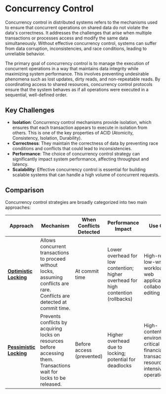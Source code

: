 # Concurrency Control



Concurrency control in distributed systems refers to the mechanisms used to ensure that concurrent operations on shared data do not violate the data's correctness. It addresses the challenges that arise when multiple transactions or processes access and modify the same data simultaneously. Without effective concurrency control, systems can suffer from data corruption, inconsistencies, and race conditions, leading to unreliable behavior.

The primary goal of concurrency control is to manage the execution of concurrent operations in a way that maintains data integrity while maximizing system performance. This involves preventing undesirable phenomena such as lost updates, dirty reads, and non-repeatable reads. By coordinating access to shared resources, concurrency control protocols ensure that the system behaves as if all operations were executed in a sequential, well-defined order.

## Key Challenges

- **Isolation**: Concurrency control mechanisms provide isolation, which ensures that each transaction appears to execute in isolation from others. This is one of the key properties of ACID (Atomicity, Consistency, Isolation, Durability).
- **Correctness**: They maintain the correctness of data by preventing race conditions and conflicts that could lead to inconsistencies.
- **Performance**: The choice of concurrency control strategy can significantly impact system performance, affecting throughput and latency.
- **Scalability**: Effective concurrency control is essential for building scalable systems that can handle a high volume of concurrent requests.

## Comparison

Concurrency control strategies are broadly categorized into two main approaches:

| Approach | Mechanism | When Conflicts Detected | Performance Impact | Use Case |
|---|---|---|---|---|
| **[Optimistic Locking](./optimistic-locking)** | Allows concurrent transactions to proceed without locks, assuming conflicts are rare. Conflicts are detected at commit time. | At commit time | Lower overhead for low contention; higher overhead for high contention (rollbacks) | High-read, low-write workloads; web applications; collaborative editing | 
| **[Pessimistic Locking](./pessimistic-locking)** | Prevents conflicts by acquiring locks on resources before accessing them. Transactions wait for locks to be released. | Before access (prevented) | Higher overhead due to locking; potential for deadlocks | High-contention environments; critical financial transactions; resource-intensive operations |